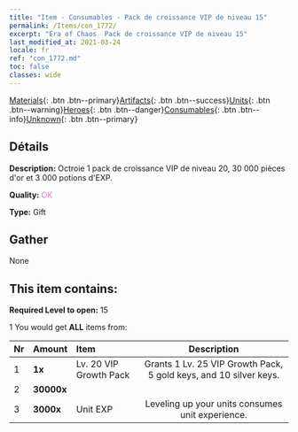 ```yaml
---
title: "Item - Consumables - Pack de croissance VIP de niveau 15"
permalink: /Items/con_1772/
excerpt: "Era of Chaos  Pack de croissance VIP de niveau 15"
last_modified_at: 2021-03-24
locale: fr
ref: "con_1772.md"
toc: false
classes: wide
---
```

 [Materials](/fr/Items/){: .btn .btn--primary}[Artifacts](/fr/Items/Artifacts/){: .btn .btn--success}[Units](/fr/Items/Units/){: .btn .btn--warning}[Heroes](/fr/Items/Heroes/){: .btn .btn--danger}[Consumables](/fr/Items/Consumables/){: .btn .btn--info}[Unknown](/fr/Items/Unknown/){: .btn .btn--primary}

## Détails
 **Description:** Octroie 1 pack de croissance VIP de niveau 20, 30 000 pièces d'or et 3 000 potions d'EXP.

 **Quality:** <span style="color: #DA70D6">OK</span>

 **Type:** Gift

## Gather

  None

## This item contains:

 **Required Level to open:** 15

 1 You would get **ALL** items  from:

  | Nr | Amount |     Item    | Description |
  |:---|:-------|:------------|:-----------:|
  | 1 |  **1x** | Lv. 20 VIP Growth Pack | Grants 1 Lv. 25 VIP Growth Pack, 5 gold keys, and 10 silver keys.  | 
  | 2 |  **30000x** | <i class="fas fa-coins"/> |  | 
  | 3 |  **3000x** | Unit EXP | Leveling up your units consumes unit experience.  | 
